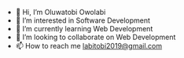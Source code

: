 - 👋 Hi, I’m Oluwatobi Owolabi
- 👀 I’m interested in Software Development
- 🌱 I’m currently learning Web Development
- 💞️ I’m looking to collaborate on Web Development
- 📫 How to reach me labitobi2019@gmail.com
  
<!---
Labitobi/Labitobi is a ✨ special ✨ repository because its `README.md` (this file) appears on your GitHub profile.
You can click the Preview link to take a look at your changes.
--->
